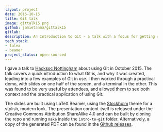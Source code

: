 ```yaml
---
layout: project
date: 2015-10-15
title: Git talk
image: gittalk15.png
github: jamietanna/gittalk15
gitlab:
description: An Introduction to Git - a talk with a focus for getting started with Git practically.
tech_stack:
- latex
- beamer
project_status: open-sourced
---
```


I gave a talk to <a href="http://hacksocnotts.co.uk">Hacksoc Nottingham</a> about using Git in October 2015. The talk covers a quick introduction to what Git is, and why it was created, leading into a few examples of Git in use. I then worked through a practical demo, with slides on one half of the screen, and a terminal in the other. This was found to be very useful by attendees, and allowed them to see both context and the practical application of using Git.

The slides are built using LaTeX Beamer, using the [Stockholm](https://www.overleaf.com/latex/templates/stockholm-beamer-theme/xjysnqdxfjbc) theme for a stylish, modern look. The presentation content itself is released under the Creative Commons Attribution ShareAlike 4.0 and can be built by cloning the repo and running `make` inside the `intro-to-git` folder. Alternatively, a copy of the generated PDF can be found in the [Github releases](https://www.overleaf.com/latex/templates/stockholm-beamer-theme/xjysnqdxfjbc).
